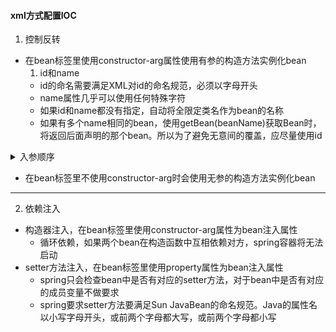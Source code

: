 #### xml方式配置IOC
1. 控制反转
- 在bean标签里使用constructor-arg属性使用有参的构造方法实例化bean
  1. id和name
   - id的命名需要满足XML对id的命名规范，必须以字母开头
   - name属性几乎可以使用任何特殊字符
   - 如果id和name都没有指定，自动将全限定类名作为bean的名称
   - 如果有多个name相同的bean，使用getBean(beanName)获取Bean时，将返回后面声明的那个bean。所以为了避免无意间的覆盖，应尽量使用id
<details>
<summary>入参顺序</summary>

- 通过type声明的入参，位置是无序的，即声明参数的顺序和构造方法参数的顺序无关
- 需要确定顺序时，可以使用index   
`<constructor-arg index="0" value="xxx"/>
<constructor-arg index="1" value="yyy"/>`
</details>

  
- 在bean标签里不使用constructor-arg时会使用无参的构造方法实例化bean
---
2. 依赖注入
- 构造器注入，在bean标签里使用constructor-arg属性为bean注入属性
   - 循环依赖，如果两个bean在构造函数中互相依赖对方，spring容器将无法启动
- setter方法注入，在bean标签里使用property属性为bean注入属性
   - spring只会检查bean中是否有对应的setter方法，对于bean中是否有对应的成员变量不做要求
   - spring要求setter方法要满足Sun JavaBean的命名规范。Java的属性名以小写字母开头，或前两个字母都大写，或前两个字母都小写


